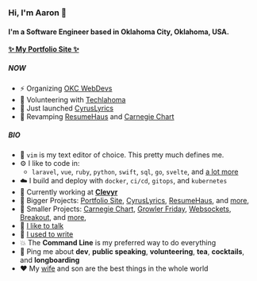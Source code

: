 ### Hi, I'm Aaron 🙌

#### I'm a Software Engineer based in Oklahoma City, Oklahoma, USA.

**[✨ My Portfolio Site ✨](https://thecodeboss.dev)**

##### NOW

- ⚡️ Organizing [OKC WebDevs](https://www.meetup.com/OKCWebDevs/)
- 🦬  Volunteering with [Techlahoma](https://techlahoma.org)
- 📲 Just launched [CyrusLyrics](https://cyruskrauss.com)
- 💪 Revamping [ResumeHaus](https://resumeha.us) and [Carnegie
  Chart](https://labs.thecodeboss.dev/carnegie-chart)

##### BIO

- 💾 `vim` is my text editor of choice. This pretty much defines me.
- ⚙️  I like to code in:
  - `laravel`, `vue`, `ruby`, `python`, `swift`, `sql`, `go`, `svelte`, and [a
    lot more](https://thecodeboss.dev/skills)
- ☁️  I build and deploy with `docker`, `ci/cd`, `gitops`, and `kubernetes`
- 🏢 Currently working at **[Clevyr](https://clevyr.com)**
- 🔷 Bigger Projects:
  [Portfolio Site](https://thecodeboss.dev),
  [CyrusLyrics](https://cyruskrauss.com),
  [ResumeHaus](https://resumeha.us),
  and
  [more](https://thecodeboss.dev/projects),
- 🔹 Smaller Projects:
  [Carnegie Chart](https://labs.thecodeboss.dev/carnegie-chart),
  [Growler Friday](https://growlerfriday.com),
  [Websockets](https://websockets.thecodeboss.dev),
  [Breakout](https://labs.thecodeboss.dev/js-game-dev/breakout-phaser/),
  and [more](https://labs.thecodeboss.dev),
- 📣 [I like to talk](https://thecodeboss.dev/talks)
- 📝 [I used to write](https://thecodeboss.dev/blog)
- 💥 The **Command Line** is my preferred way to do everything
- 💬 Ping me about **dev**, **public speaking**, **volunteering**, **tea**,
  **cocktails**, and **longboarding**
- ❤️  My [wife](https://github.com/laylark) and son are the best things in the whole world
